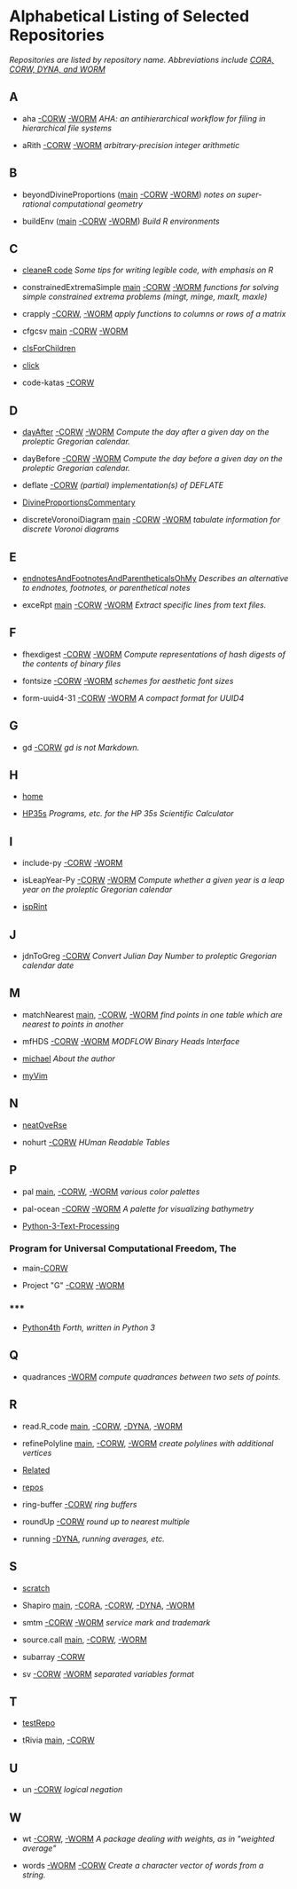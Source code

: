 Alphabetical Listing of Selected Repositories
=============================================

_Repositories are listed by repository name. Abbreviations include
[CORA, CORW, DYNA, and WORM](https://github.com/dmparrishphd/repos/blob/main/Files/CORW/0/conventions.md#storageDiscipline)_


A
-

- aha
[-CORW](https://github.com/dmparrishphd/aha-CORW)
[-WORM](https://github.com/dmparrishphd/aha-WORM)
_AHA: an antihierarchical workflow for filing in hierarchical file systems_

- aRith
[-CORW](https://github.com/dmparrishphd/aRith)
[-WORM](https://github.com/dmparrishphd/aRith-WORM)
_arbitrary-precision integer arithmetic_

B
-

- beyondDivineProportions
([main](https://github.com/dmparrishphd/beyondDivineProportions-CORW)
[-CORW](https://github.com/dmparrishphd/beyondDivineProportions-CORW)
[-WORM](https://github.com/dmparrishphd/beyondDivineProportions))
_notes on super-rational computational geometry_

- buildEnv
([main](https://github.com/dmparrishphd/buildEnv-CORW)
[-CORW](https://github.com/dmparrishphd/buildEnv-CORW)
[-WORM](https://github.com/dmparrishphd/buildEnv-WORM))
_Build R environments_

C
-

- [cleaneR code](https://github.com/dmparrishphd/cleaneR-code-CORW)
_Some tips for writing legible code, with emphasis on R_

- constrainedExtremaSimple
[main](https://github.com/dmparrishphd/constrainedExtremaSimple-CORW)
[-CORW](https://github.com/dmparrishphd/constrainedExtremaSimple-CORW)
[-WORM](https://github.com/dmparrishphd/constrainedExtremaSimple-WORM)
_functions for solving simple constrained extrema problems (mingt, minge, maxlt, maxle)_

- crapply
[-CORW](https://github.com/dmparrishphd/crapply-CORW),
[-WORM](https://github.com/dmparrishphd/crapply-WORM)
_apply functions to columns or rows of a matrix_

- cfgcsv
[main](https://github.com/dmparrishphd/cfgcsv-CORW)
[-CORW](https://github.com/dmparrishphd/cfgcsv-CORW)
[-WORM](https://github.com/dmparrishphd/cfgcsv-WORM)

- [cIsForChildren](https://github.com/dmparrishphd/cIsForChildren)

- [click](https://github.com/dmparrishphd/click)

- code-katas
[-CORW](https://github.com/dmparrishphd/code-katas-CORW)

D
-

- [dayAfter](https://github.com/dmparrishphd/dayAfter-Py-CORW)
[-CORW](https://github.com/dmparrishphd/dayAfter-Py-CORW)
[-WORM](https://github.com/dmparrishphd/dayAfter-Py-WORM)
_Compute the day after a given day on the proleptic Gregorian calendar._

- dayBefore
[-CORW](https://github.com/dmparrishphd/dayBefore-Py)
[-WORM](https://github.com/dmparrishphd/dayBefore-Py-WORM)
_Compute the day before a given day on the proleptic Gregorian calendar._

- deflate
[-CORW](https://github.com/dmparrishphd/deflate-CORW)
_(partial) implementation(s) of DEFLATE_

- [DivineProportionsCommentary](https://github.com/dmparrishphd/DivineProportionsCommentary)

- discreteVoronoiDiagram
[main](https://github.com/dmparrishphd/discreteVoronoiDiagram-CORW)
[-CORW](https://github.com/dmparrishphd/discreteVoronoiDiagram-CORW)
[-WORM](https://github.com/dmparrishphd/discreteVoronoiDiagram-CORW)
_tabulate information for discrete Voronoi diagrams_

E
-

- [endnotesAndFootnotesAndParentheticalsOhMy](https://github.com/dmparrishphd/endnotesAndFootnotesAndParentheticalsOhMy)
_Describes an alternative to endnotes, footnotes, or parenthetical notes_

- exceRpt
[main](https://github.com/dmparrishphd/exceRpt)
[-CORW](https://github.com/dmparrishphd/exceRpt)
[-WORM](https://github.com/dmparrishphd/exceRpt-WORM)
_Extract specific lines from text files._

F
-

- fhexdigest
[-CORW](https://github.com/dmparrishphd/fhexdigest-CORW)
[-WORM](https://github.com/dmparrishphd/fhexdigest-WORM)
_Compute representations of hash digests of the contents of binary files_

- fontsize
[-CORW](https://github.com/dmparrishphd/fontsize-CORW)
[-WORM](https://github.com/dmparrishphd/fontsize-WORM)
_schemes for aesthetic font sizes_

- form-uuid4-31
[-CORW](https://github.com/dmparrishphd/form-uuid4-31-CORW)
[-WORM](https://github.com/dmparrishphd/form-uuid4-31-WORM)
_A compact format for UUID4_

G
-

- gd [-CORW](https://github.com/dmparrishphd/gd-CORW)
_gd is not Markdown._

H
-

- [home](https://github.com/dmparrishphd/home)

- [HP35s](https://github.com/dmparrishphd/HP35s)
_Programs, etc. for the HP 35s Scientific Calculator_

I
-

- include-py
[-CORW](https://github.com/dmparrishphd/include-py-CORW)
[-WORM](https://github.com/dmparrishphd/include-py-WORM)

- isLeapYear-Py
[-CORW](https://github.com/dmparrishphd/isLeapYear-Py-CORW)
[-WORM](https://github.com/dmparrishphd/isLeapYear-Py-WORM)
_Compute whether a given year is a leap year on the proleptic Gregorian calendar_

- [ispRint](https://github.com/dmparrishphd/ispRint)

J
-

- jdnToGreg [-CORW](https://github.com/dmparrishphd/jdnToGreg)
_Convert Julian Day Number to proleptic Gregorian calendar date_

M
-

- matchNearest
[main](https://github.com/dmparrishphd/matchNearest-CORW),
[-CORW](https://github.com/dmparrishphd/matchNearest-CORW),
[-WORM](https://github.com/dmparrishphd/matchNearest-WORM)
_find points in one table which are nearest to points in another_

- mfHDS
[-CORW](https://github.com/dmparrishphd/mfHDS-CORW)
[-WORM](https://github.com/dmparrishphd/mfHDS-WORM)
_MODFLOW Binary Heads Interface_

- [michael](https://github.com/dmparrishphd/michael)
_About the author_

- [myVim](https://github.com/dmparrishphd/myVim)

N
-

- [neatOveRse](https://github.com/dmparrishphd/neatOveRse)

- nohurt
[-CORW](https://github.com/dmparrishphd/nohurt-CORW)
_HUman Readable Tables_

P
-

- pal
[main](https://github.com/dmparrishphd/pal-CORW),
[-CORW](https://github.com/dmparrishphd/pal-CORW),
[-WORM](https://github.com/dmparrishphd/pal-WORM)
_various color palettes_

- pal-ocean
[-CORW](https://github.com/dmparrishphd/pal-ocean-CORW)
[-WORM](https://github.com/dmparrishphd/pal-ocean-WORM)
_A palette for visualizing bathymetry_

- [Python-3-Text-Processing](https://github.com/dmparrishphd/Python-3-Text-Processing)

### Program for Universal Computational Freedom, The

- main[-CORW](https://github.com/dmparrishphd/pUCF-CORW)

- Project "G"
[-CORW](https://github.com/dmparrishphd/pUCF-G-CORW)
[-WORM](https://github.com/dmparrishphd/pUCF-G-WORM)

### \*\*\*

- [Python4th](https://github.com/dmparrishphd/Python4th)
_Forth, written in Python 3_

Q
-

- quadrances [-WORM](https://github.com/dmparrishphd/quadrances)
_compute quadrances between two sets of points._

R
-

- read.R_code
[main](https://github.com/dmparrishphd/read.R_code),
[-CORW](https://github.com/dmparrishphd/read.R_code),
[-DYNA](https://github.com/dmparrishphd/read.R_code-DYNA),
[-WORM](https://github.com/dmparrishphd/read.R_code-WORM)

- refinePolyline
[main](https://github.com/dmparrishphd/refinePolyline-CORW),
[-CORW](https://github.com/dmparrishphd/refinePolyline-CORW),
[-WORM](https://github.com/dmparrishphd/refinePolyline-WORM)
_create polylines with additional vertices_

- [Related](https://github.com/dmparrishphd/Related)

- [repos](https://github.com/dmparrishphd/repos)

- ring-buffer
[-CORW](https://github.com/dmparrishphd/ring-buffer-CORW)
_ring buffers_

- roundUp
[-CORW](https://github.com/dmparrishphd/roundUp-CORW)
_round up to nearest multiple_

- running
[-DYNA](https://github.com/dmparrishphd/running-DYNA),
_running averages, etc._

S
-

- [scratch](https://github.com/dmparrishphd/scratch)

- Shapiro
[main](https://github.com/dmparrishphd/Shapiro),
[-CORA](https://github.com/dmparrishphd/Shapiro-CORA),
[-CORW](https://github.com/dmparrishphd/Shapiro-CORW),
[-DYNA](https://github.com/dmparrishphd/Shapiro-DYNA),
[-WORM](https://github.com/dmparrishphd/Shapiro)

- smtm
[-CORW](https://github.com/dmparrishphd/smtm-CORW)
[-WORM](https://github.com/dmparrishphd/smtm-WORM)
_service mark and trademark_

- source.call
[main](https://github.com/dmparrishphd/source.call-CORW),
[-CORW](https://github.com/dmparrishphd/source.call-CORW),
[-WORM](https://github.com/dmparrishphd/source.call-WORM)

- subarray
[-CORW](https://github.com/dmparrishphd/subarray-CORW)

- sv
[-CORW](https://github.com/dmparrishphd/sv-CORW)
[-WORM](https://github.com/dmparrishphd/sv-WORM)
_separated variables format_

T
-

- [testRepo](https://github.com/dmparrishphd/testRepo)

- tRivia
[main](https://github.com/dmparrishphd/tRivia),
[-CORW](https://github.com/dmparrishphd/tRivia-CORW)

U
-

- un
[-CORW](https://github.com/dmparrishphd/un-CORW)
_logical negation_

W
-
- wt
[-CORW](https://github.com/dmparrishphd/wt-CORW),
[-WORM](https://github.com/dmparrishphd/wt-WORM)
_A package dealing with weights, as in "weighted average"_

- words
[-WORM](https://github.com/dmparrishphd/words-WORM)
[-CORW](https://github.com/dmparrishphd/words-CORW)
_Create a character vector of words from a string._
